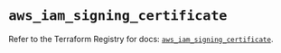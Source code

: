 # `aws_iam_signing_certificate`

Refer to the Terraform Registry for docs: [`aws_iam_signing_certificate`](https://registry.terraform.io/providers/hashicorp/aws/6.3.0/docs/resources/iam_signing_certificate).
